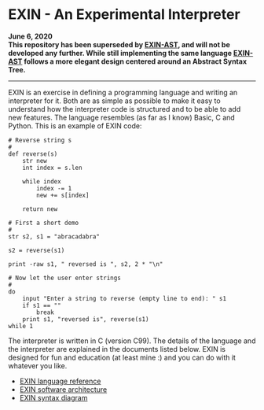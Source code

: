 # EXIN - An Experimental Interpreter

**June 6, 2020 <br>
This repository has been superseded by [EXIN-AST](https://github.com/erikdelange/EXIN-AST-The-Experimental-Interpreter), and will not be developed any further. While still implementing the same language [EXIN-AST](https://github.com/erikdelange/EXIN-AST-The-Experimental-Interpreter) follows a more elegant design centered around an Abstract Syntax Tree.**
___
EXIN is an exercise in defining a programming language and writing an interpreter for it. Both are as simple as possible to make it easy to understand how the interpreter code is structured and to be able to add new features. The language resembles (as far as I know) Basic, C and Python. This is an example of EXIN code:
```
# Reverse string s
#
def reverse(s)
    str new
    int index = s.len

    while index
        index -= 1
        new += s[index]

    return new

# First a short demo
#
str s2, s1 = "abracadabra"

s2 = reverse(s1)

print -raw s1, " reversed is ", s2, 2 * "\n"

# Now let the user enter strings
#
do
    input "Enter a string to reverse (empty line to end): " s1
    if s1 == ""
        break
    print s1, "reversed is", reverse(s1)
while 1
```
The interpreter is written in C (version C99). The details of the language and the interpreter are explained in the documents listed below. EXIN is designed for fun and education (at least mine :) and you can do with it whatever you like.

- [EXIN language reference](EXIN%20language%20reference.md)
- [EXIN software architecture](EXIN%20software%20architecture.md)
- [EXIN syntax diagram](EXIN%20syntax%20diagram.pdf)
